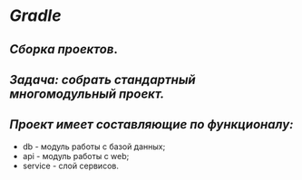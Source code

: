 # **_Gradle_**
## _Сборка проектов_.
## _Задача: собрать стандартный многомодульный проект._
 ## _Проект имеет составляющие по функционалу:_

* db - модуль работы с базой данных;
* api - модуль работы с web;
* service - слой сервисов.